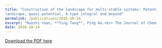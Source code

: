 ```yaml
---
title: "Construction of the landscape for multi-stable systems: Potential
landscape, quasi-potential, A-type integral and beyond"
permalink: /publications/2016-10-14
excerpt: "Ruoshi Yuan, **Ying Tang**, Ping Ao.<br> The Journal of Chemical Physics 145, 147104 (2016)"
date: 2016-10-14
---
```


[Download the PDF here](https://github.com/jamestang23/jamestang23.github.io/blob/master/24.pdf)



